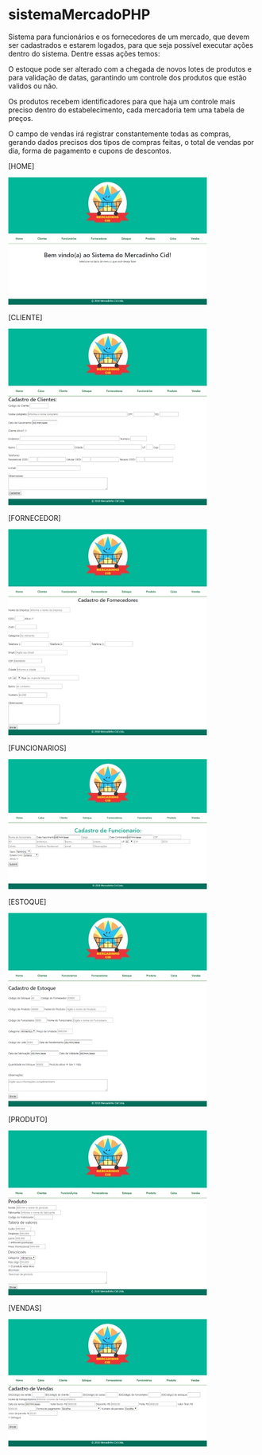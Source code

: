 # sistemaMercadoPHP

Sistema para funcionários e os fornecedores de um mercado, que devem ser cadastrados e estarem logados, para que seja possível executar ações dentro do sistema. Dentre essas ações temos:

O estoque pode ser alterado com a chegada de novos lotes de produtos e para validação de datas, garantindo um controle dos produtos que estão validos ou não.

Os produtos recebem identificadores para que haja um controle mais preciso dentro do estabelecimento, cada mercadoria tem uma tabela de preços. 

O campo de vendas irá registrar constantemente todas as compras, gerando dados precisos dos tipos de compras feitas, o total de vendas por dia, forma de pagamento e cupons de descontos.

[HOME]

![alt text](https://raw.githubusercontent.com/miiosimura/sistemaMercadoPHP/master/SITE/imagens/home.png)

[CLIENTE]

![alt text](https://raw.githubusercontent.com/miiosimura/sistemaMercadoPHP/master/SITE/imagens/clientes.png)

[FORNECEDOR]

![alt text](https://raw.githubusercontent.com/miiosimura/sistemaMercadoPHP/master/SITE/imagens/fornecedores.png)

[FUNCIONARIOS]

![alt text](https://raw.githubusercontent.com/miiosimura/sistemaMercadoPHP/master/SITE/imagens/funcionarios.png)

[ESTOQUE]

![alt text](https://raw.githubusercontent.com/miiosimura/sistemaMercadoPHP/master/SITE/imagens/estoque.png)

[PRODUTO]

![alt text](https://raw.githubusercontent.com/miiosimura/sistemaMercadoPHP/master/SITE/imagens/produto.png)

[VENDAS]

![alt text](https://raw.githubusercontent.com/miiosimura/sistemaMercadoPHP/master/SITE/imagens/venda.png)
